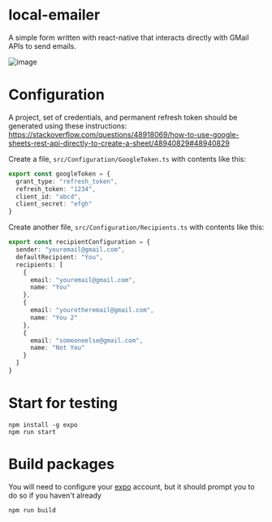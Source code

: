# local-emailer
A simple form written with react-native that interacts directly with GMail APIs to send emails.

![image](https://user-images.githubusercontent.com/2091382/61651927-ef2ee800-ac84-11e9-8bd7-04dcc38b4c21.png)

# Configuration
A project, set of credentials, and permanent refresh token should be generated using these instructions: https://stackoverflow.com/questions/48918069/how-to-use-google-sheets-rest-api-directly-to-create-a-sheet/48940829#48940829

Create a file, `src/Configuration/GoogleToken.ts` with contents like this:
```typescript
export const googleToken = {
  grant_type: "refresh_token",
  refresh_token: "1234",
  client_id: "abcd",
  client_secret: "efgh"
}
```

Create another file, `src/Configuration/Recipients.ts` with contents like this:
```typescript
export const recipientConfiguration = {
  sender: "youremail@gmail.com",
  defaultRecipient: "You",
  recipients: [
    {
      email: "youremail@gmail.com",
      name: "You"
    },
    {
      email: "yourotheremail@gmail.com",
      name: "You 2"
    },
    {
      email: "someoneelse@gmail.com",
      name: "Not You"
    }
  ]
}
```

# Start for testing
```
npm install -g expo
npm run start
```

# Build packages
You will need to configure your [expo](https://expo.io) account, but it should prompt you to do so if you haven't already
```
npm run build
```